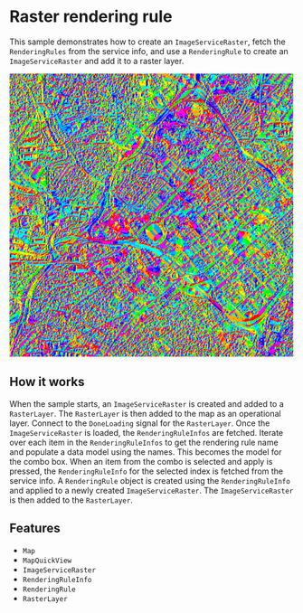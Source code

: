# Raster rendering rule

This sample demonstrates how to create an `ImageServiceRaster`, fetch the `RenderingRules` from the service info, and use a `RenderingRule` to create an `ImageServiceRaster` and add it to a raster 
layer. 

![](screenshot.png)

## How it works
 When the sample starts, an `ImageServiceRaster` is created and added to a `RasterLayer`.  The `RasterLayer` is then added to the map as an operational layer.  Connect to the `DoneLoading` signal for the `RasterLayer`. Once the `ImageServiceRaster` is loaded, the `RenderingRuleInfos` are fetched. Iterate over each item in the `RenderingRuleInfos` to get the rendering rule name and populate a data model using the names. This becomes the model for the combo box. When an item from the combo is selected and apply is pressed, the `RenderingRuleInfo` for the selected index is fetched from the service info. A `RenderingRule` object is created using the `RenderingRuleInfo` and applied to a newly created `ImageServiceRaster`. The `ImageServiceRaster` is then added to the `RasterLayer`.   

## Features
- `Map`
- `MapQuickView`
- `ImageServiceRaster`
- `RenderingRuleInfo`
- `RenderingRule`
- `RasterLayer`
